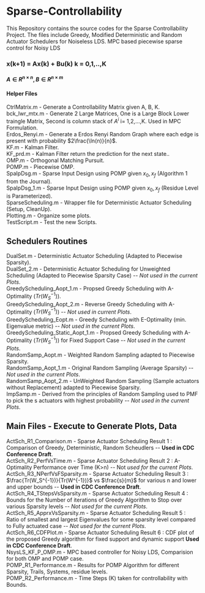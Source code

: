 # Sparse-Controllability
This Repository contains the source codes for the Sparse Controllability Project. The files include Greedy, Modified Deterministic and Random Actuator Schedulers for Noiseless LDS. MPC based piecewise sparse control for Noisy LDS

### x(k+1) = Ax(k) + Bu(k) k = 0,1,..,K
#### $`A \in R^{n \times n}, B \in R^{n \times m}`$
#### Helper Files
CtrlMatrix.m - Generate a Controllability Matrix given A, B, K.  
bck_lwr_mtx.m - Generate 2 Large Matrices, One is a Large Block Lower traingle Matrix, Second is column stack of $`A^i`$ i= 1,2,...,K. Used in MPC Formulation.  
Erdos_Renyi.m - Generate a Erdos Renyi Random Graph where each edge is present with probability $`2\frac{\ln(n)}{n}`$.  
KF.m - Kalman Filter.  
KF_prd.m - Kalman Filter return the prediction for the next state..  
OMP.m - Orthogonal Matching Pursuit.  
POMP.m - Piecewise OMP.  
SpaIpDsg.m - Sparse Input Design using POMP given $`x_0, x_f`$ (Algorithm 1 from the Journal).  
SpaIpDsg_1.m - Sparse Input Design using POMP given $`x_0, x_f`$ (Residue Level is Parameterized).  
SparseScheduling.m - Wrapper file for Deterministic Actuator Scheduling (Setup, CleanUp).  
Plotting.m - Organize some plots.  
TestScript.m - Test the new Scripts.  

## Schedulers Routines
DualSet.m - Deterministic Actuator Scheduling (Adapted to Piecewise Sparsity).  
DualSet_2.m - Deterministic Actuator Scheduling for Unweighted Scheduling (Adapted to Piecewise Sparsity Case) -- *Not used in the current Plots*.  
GreedyScheduling_Aopt_1.m - Propsed Greedy Scheduling with A-Optimality ($`Tr(W_S^{-1})`$).  
GreedyScheduling_Aopt_2.m - Reverse Greedy Scheduling with A-Optimality ($`Tr(W_S^{-1})`$) -- *Not used in current Plots*.  
GreedyScheduling_Eopt.m - Greedy Scheduling with E-Optimality (min. Eigenvalue metric) -- *Not used in the current Plots*.  
GreedyScheduling_Static_Aopt_1.m - Propsed Greedy Scheduling with A-Optimality ($`Tr(W_S^{-1})`$) for Fixed Support Case -- *Not used in the current Plots*.  
RandomSamp_Aopt.m - Weighted Random Sampling adapted to Piecewise Sparsity.  
RandomSamp_Aopt_1.m - Original Random Sampling (Average Sparsity) -- *Not used in the current Plots*.  
RandomSamp_Aopt_2.m - UnWeighted Random Sampling (Sample actuators without Replacement) adapted to Piecewise Sparsity.  
ImpSamp.m - Derived from the principles of Random Sampling used to PMF to pick the s actuators with highest probability -- *Not used in the current Plots*.  

## Main Files - Execute to Generate Plots, Data
ActSch_R1_Comparison.m - Sparse Actuator Scheduling Result 1 : Comparison of Greedy, Deterministic, Random Scheudlers -- **Used in CDC Conference Draft**.  
ActSch_R2_PerfVsTime.m - Sparse Actuator Scheduling Result 2 : A-Optimality Performance over Time (K>n) -- Not *used for the current Plots*.  
ActSch_R3_NPerfVsFSparsity.m - Sparse Actuator Scheduling Result 3 : $`\frac{Tr(W_S^{-1})}{Tr(W^{-1})}`$ vs $`\frac{s}{m}`$ for various n and lower and upper bounds -- **Used in CDC Conference Draft**.  
ActSch_R4_TStepsVsSparsity.m - Sparse Actuator Scheduling Result 4 : Bounds for the Number of iterations of Greedy Algorithm to Stop over various Sparsity levels -- *Not used for the current Plots*.  
ActSch_R5_ApprxVsSparsity.m - Sparse Actuator Scheduling Result 5 : Ratio of smallest and largest Eigenvalues for some sparsity level compared  to Fully actuated case -- *Not used for the current Plots*.  
ActSch_R6_CDFPlot.m - Sparse Actuator Scheduling Result 6 : CDF plot of the proposed Greedy algorithm for fixed support and dynamic support **Used in CDC Conference Draft**.  
NsysLS_KF_P_OMP.m - MPC based controller for Noisy LDS, Comparision for both OMP and POMP case.  
POMP_R1_Performance.m - Results for POMP Algorithm for different Sparsity, Trails, Systems, residue levels.  
POMP_R2_Performance.m - Time Steps (K) taken for controllability with Bounds.  
